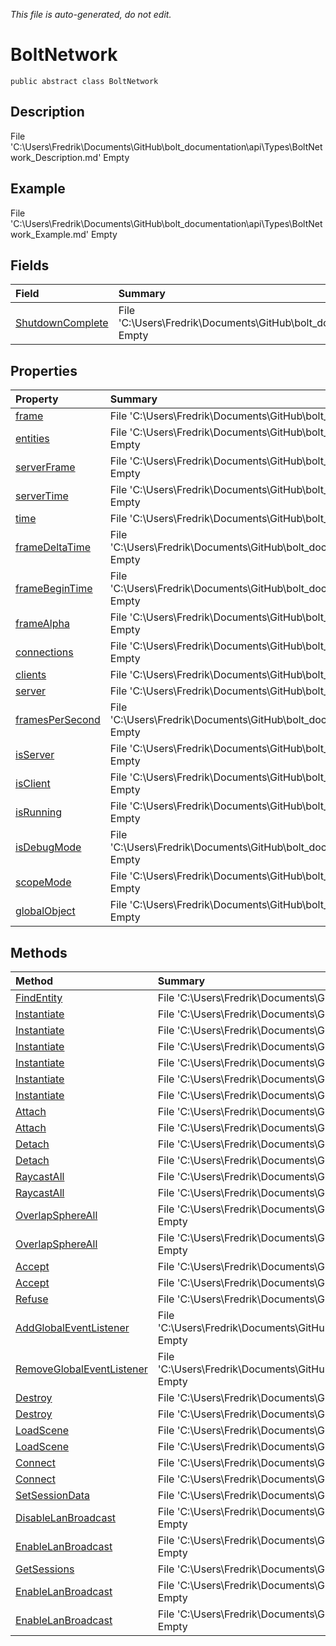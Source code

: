 *This file is auto-generated, do not edit.*

# BoltNetwork
`public abstract class BoltNetwork`
## Description
File 'C:\Users\Fredrik\Documents\GitHub\bolt_documentation\api\Types\BoltNetwork_Description.md' Empty
## Example
File 'C:\Users\Fredrik\Documents\GitHub\bolt_documentation\api\Types\BoltNetwork_Example.md' Empty
## Fields
| Field | Summary |
|:-----|:--------|
|[ShutdownComplete](BoltNetwork/F/ShutdownComplete.md)|File 'C:\Users\Fredrik\Documents\GitHub\bolt_documentation\api\Types\BoltNetwork\F\ShutdownComplete_Summary.md' Empty|
## Properties
| Property | Summary |
|:-----|:--------|
|[frame](BoltNetwork/P/frame.md)|File 'C:\Users\Fredrik\Documents\GitHub\bolt_documentation\api\Types\BoltNetwork\P\frame_Summary.md' Empty|
|[entities](BoltNetwork/P/entities.md)|File 'C:\Users\Fredrik\Documents\GitHub\bolt_documentation\api\Types\BoltNetwork\P\entities_Summary.md' Empty|
|[serverFrame](BoltNetwork/P/serverFrame.md)|File 'C:\Users\Fredrik\Documents\GitHub\bolt_documentation\api\Types\BoltNetwork\P\serverFrame_Summary.md' Empty|
|[serverTime](BoltNetwork/P/serverTime.md)|File 'C:\Users\Fredrik\Documents\GitHub\bolt_documentation\api\Types\BoltNetwork\P\serverTime_Summary.md' Empty|
|[time](BoltNetwork/P/time.md)|File 'C:\Users\Fredrik\Documents\GitHub\bolt_documentation\api\Types\BoltNetwork\P\time_Summary.md' Empty|
|[frameDeltaTime](BoltNetwork/P/frameDeltaTime.md)|File 'C:\Users\Fredrik\Documents\GitHub\bolt_documentation\api\Types\BoltNetwork\P\frameDeltaTime_Summary.md' Empty|
|[frameBeginTime](BoltNetwork/P/frameBeginTime.md)|File 'C:\Users\Fredrik\Documents\GitHub\bolt_documentation\api\Types\BoltNetwork\P\frameBeginTime_Summary.md' Empty|
|[frameAlpha](BoltNetwork/P/frameAlpha.md)|File 'C:\Users\Fredrik\Documents\GitHub\bolt_documentation\api\Types\BoltNetwork\P\frameAlpha_Summary.md' Empty|
|[connections](BoltNetwork/P/connections.md)|File 'C:\Users\Fredrik\Documents\GitHub\bolt_documentation\api\Types\BoltNetwork\P\connections_Summary.md' Empty|
|[clients](BoltNetwork/P/clients.md)|File 'C:\Users\Fredrik\Documents\GitHub\bolt_documentation\api\Types\BoltNetwork\P\clients_Summary.md' Empty|
|[server](BoltNetwork/P/server.md)|File 'C:\Users\Fredrik\Documents\GitHub\bolt_documentation\api\Types\BoltNetwork\P\server_Summary.md' Empty|
|[framesPerSecond](BoltNetwork/P/framesPerSecond.md)|File 'C:\Users\Fredrik\Documents\GitHub\bolt_documentation\api\Types\BoltNetwork\P\framesPerSecond_Summary.md' Empty|
|[isServer](BoltNetwork/P/isServer.md)|File 'C:\Users\Fredrik\Documents\GitHub\bolt_documentation\api\Types\BoltNetwork\P\isServer_Summary.md' Empty|
|[isClient](BoltNetwork/P/isClient.md)|File 'C:\Users\Fredrik\Documents\GitHub\bolt_documentation\api\Types\BoltNetwork\P\isClient_Summary.md' Empty|
|[isRunning](BoltNetwork/P/isRunning.md)|File 'C:\Users\Fredrik\Documents\GitHub\bolt_documentation\api\Types\BoltNetwork\P\isRunning_Summary.md' Empty|
|[isDebugMode](BoltNetwork/P/isDebugMode.md)|File 'C:\Users\Fredrik\Documents\GitHub\bolt_documentation\api\Types\BoltNetwork\P\isDebugMode_Summary.md' Empty|
|[scopeMode](BoltNetwork/P/scopeMode.md)|File 'C:\Users\Fredrik\Documents\GitHub\bolt_documentation\api\Types\BoltNetwork\P\scopeMode_Summary.md' Empty|
|[globalObject](BoltNetwork/P/globalObject.md)|File 'C:\Users\Fredrik\Documents\GitHub\bolt_documentation\api\Types\BoltNetwork\P\globalObject_Summary.md' Empty|
## Methods
| Method | Summary |
|:-----|:--------|
|[FindEntity](BoltNetwork/M/FindEntity.md)|File 'C:\Users\Fredrik\Documents\GitHub\bolt_documentation\api\Types\BoltNetwork\M\FindEntity_Summary.md' Empty|
|[Instantiate](BoltNetwork/M/Instantiate.md)|File 'C:\Users\Fredrik\Documents\GitHub\bolt_documentation\api\Types\BoltNetwork\M\Instantiate_Summary.md' Empty|
|[Instantiate](BoltNetwork/M/Instantiate.md)|File 'C:\Users\Fredrik\Documents\GitHub\bolt_documentation\api\Types\BoltNetwork\M\Instantiate_Summary.md' Empty|
|[Instantiate](BoltNetwork/M/Instantiate.md)|File 'C:\Users\Fredrik\Documents\GitHub\bolt_documentation\api\Types\BoltNetwork\M\Instantiate_Summary.md' Empty|
|[Instantiate](BoltNetwork/M/Instantiate.md)|File 'C:\Users\Fredrik\Documents\GitHub\bolt_documentation\api\Types\BoltNetwork\M\Instantiate_Summary.md' Empty|
|[Instantiate](BoltNetwork/M/Instantiate.md)|File 'C:\Users\Fredrik\Documents\GitHub\bolt_documentation\api\Types\BoltNetwork\M\Instantiate_Summary.md' Empty|
|[Instantiate](BoltNetwork/M/Instantiate.md)|File 'C:\Users\Fredrik\Documents\GitHub\bolt_documentation\api\Types\BoltNetwork\M\Instantiate_Summary.md' Empty|
|[Attach](BoltNetwork/M/Attach.md)|File 'C:\Users\Fredrik\Documents\GitHub\bolt_documentation\api\Types\BoltNetwork\M\Attach_Summary.md' Empty|
|[Attach](BoltNetwork/M/Attach.md)|File 'C:\Users\Fredrik\Documents\GitHub\bolt_documentation\api\Types\BoltNetwork\M\Attach_Summary.md' Empty|
|[Detach](BoltNetwork/M/Detach.md)|File 'C:\Users\Fredrik\Documents\GitHub\bolt_documentation\api\Types\BoltNetwork\M\Detach_Summary.md' Empty|
|[Detach](BoltNetwork/M/Detach.md)|File 'C:\Users\Fredrik\Documents\GitHub\bolt_documentation\api\Types\BoltNetwork\M\Detach_Summary.md' Empty|
|[RaycastAll](BoltNetwork/M/RaycastAll.md)|File 'C:\Users\Fredrik\Documents\GitHub\bolt_documentation\api\Types\BoltNetwork\M\RaycastAll_Summary.md' Empty|
|[RaycastAll](BoltNetwork/M/RaycastAll.md)|File 'C:\Users\Fredrik\Documents\GitHub\bolt_documentation\api\Types\BoltNetwork\M\RaycastAll_Summary.md' Empty|
|[OverlapSphereAll](BoltNetwork/M/OverlapSphereAll.md)|File 'C:\Users\Fredrik\Documents\GitHub\bolt_documentation\api\Types\BoltNetwork\M\OverlapSphereAll_Summary.md' Empty|
|[OverlapSphereAll](BoltNetwork/M/OverlapSphereAll.md)|File 'C:\Users\Fredrik\Documents\GitHub\bolt_documentation\api\Types\BoltNetwork\M\OverlapSphereAll_Summary.md' Empty|
|[Accept](BoltNetwork/M/Accept.md)|File 'C:\Users\Fredrik\Documents\GitHub\bolt_documentation\api\Types\BoltNetwork\M\Accept_Summary.md' Empty|
|[Accept](BoltNetwork/M/Accept.md)|File 'C:\Users\Fredrik\Documents\GitHub\bolt_documentation\api\Types\BoltNetwork\M\Accept_Summary.md' Empty|
|[Refuse](BoltNetwork/M/Refuse.md)|File 'C:\Users\Fredrik\Documents\GitHub\bolt_documentation\api\Types\BoltNetwork\M\Refuse_Summary.md' Empty|
|[AddGlobalEventListener](BoltNetwork/M/AddGlobalEventListener.md)|File 'C:\Users\Fredrik\Documents\GitHub\bolt_documentation\api\Types\BoltNetwork\M\AddGlobalEventListener_Summary.md' Empty|
|[RemoveGlobalEventListener](BoltNetwork/M/RemoveGlobalEventListener.md)|File 'C:\Users\Fredrik\Documents\GitHub\bolt_documentation\api\Types\BoltNetwork\M\RemoveGlobalEventListener_Summary.md' Empty|
|[Destroy](BoltNetwork/M/Destroy.md)|File 'C:\Users\Fredrik\Documents\GitHub\bolt_documentation\api\Types\BoltNetwork\M\Destroy_Summary.md' Empty|
|[Destroy](BoltNetwork/M/Destroy.md)|File 'C:\Users\Fredrik\Documents\GitHub\bolt_documentation\api\Types\BoltNetwork\M\Destroy_Summary.md' Empty|
|[LoadScene](BoltNetwork/M/LoadScene.md)|File 'C:\Users\Fredrik\Documents\GitHub\bolt_documentation\api\Types\BoltNetwork\M\LoadScene_Summary.md' Empty|
|[LoadScene](BoltNetwork/M/LoadScene.md)|File 'C:\Users\Fredrik\Documents\GitHub\bolt_documentation\api\Types\BoltNetwork\M\LoadScene_Summary.md' Empty|
|[Connect](BoltNetwork/M/Connect.md)|File 'C:\Users\Fredrik\Documents\GitHub\bolt_documentation\api\Types\BoltNetwork\M\Connect_Summary.md' Empty|
|[Connect](BoltNetwork/M/Connect.md)|File 'C:\Users\Fredrik\Documents\GitHub\bolt_documentation\api\Types\BoltNetwork\M\Connect_Summary.md' Empty|
|[SetSessionData](BoltNetwork/M/SetSessionData.md)|File 'C:\Users\Fredrik\Documents\GitHub\bolt_documentation\api\Types\BoltNetwork\M\SetSessionData_Summary.md' Empty|
|[DisableLanBroadcast](BoltNetwork/M/DisableLanBroadcast.md)|File 'C:\Users\Fredrik\Documents\GitHub\bolt_documentation\api\Types\BoltNetwork\M\DisableLanBroadcast_Summary.md' Empty|
|[EnableLanBroadcast](BoltNetwork/M/EnableLanBroadcast.md)|File 'C:\Users\Fredrik\Documents\GitHub\bolt_documentation\api\Types\BoltNetwork\M\EnableLanBroadcast_Summary.md' Empty|
|[GetSessions](BoltNetwork/M/GetSessions.md)|File 'C:\Users\Fredrik\Documents\GitHub\bolt_documentation\api\Types\BoltNetwork\M\GetSessions_Summary.md' Empty|
|[EnableLanBroadcast](BoltNetwork/M/EnableLanBroadcast.md)|File 'C:\Users\Fredrik\Documents\GitHub\bolt_documentation\api\Types\BoltNetwork\M\EnableLanBroadcast_Summary.md' Empty|
|[EnableLanBroadcast](BoltNetwork/M/EnableLanBroadcast.md)|File 'C:\Users\Fredrik\Documents\GitHub\bolt_documentation\api\Types\BoltNetwork\M\EnableLanBroadcast_Summary.md' Empty|
